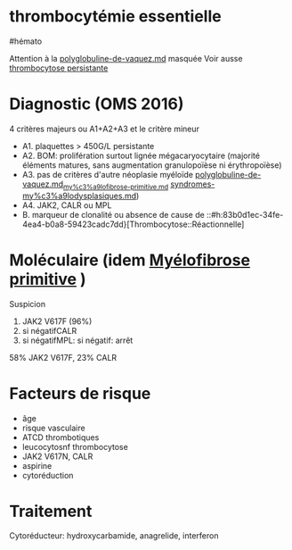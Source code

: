 # thrombocytémie essentielle
#hémato 


Attention à la [polyglobuline-de-vaquez.md](#polyglobuline-de-vaquezmd) masquée
Voir ausse [thrombocytose persistante]($/thrombocytose.md#persistante)


# Diagnostic (OMS 2016)


4 critères majeurs ou A1+A2+A3 et le critère mineur 

- A1. plaquettes > 450G/L persistante 
- A2. BOM: prolifération surtout lignée mégacaryocytaire (majorité éléments matures, sans augmentation granulopoïèse ni érythropoïèse) 
- A3. pas de critères d'autre néoplasie myéloïde [polyglobuline-de-vaquez.md](#polyglobuline-de-vaquezmd)<sub>[my%c3%a9lofibrose-primitive.md](#myc3a9lofibrose-primitivemd)</sub> [syndromes-my%c3%a9lodysplasiques.md](#syndromes-myc3a9lodysplasiquesmd)) 
- A4. JAK2, CALR ou MPL 
- B. marqueur de clonalité ou absence de cause de ::#h:83b0d1ec-34fe-4ea4-b0a8-59423cadc7dd}[Thrombocytose::Réactionnelle] 


# Moléculaire (idem [Myélofibrose primitive](#myc3a9lofibrose-primitivenorgmd) )


Suspicion

1. JAK2 V617F (96%) 
2. si négatifCALR 
1. si négatifMPL: si négatif: arrêt 

58% JAK2 V617F, 23% CALR 


# Facteurs de risque


- âge 
- risque vasculaire 
- ATCD thrombotiques 
- leucocytosnf thrombocytose 
- JAK2 V617N, CALR 
- aspirine 
- cytoréduction 


# Traitement


Cytoréducteur: hydroxycarbamide, anagrelide, interferon 

